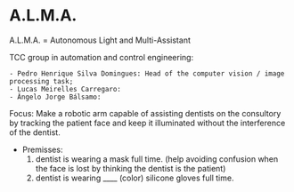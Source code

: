 # A.L.M.A.

A.L.M.A. = Autonomous Light and Multi-Assistant

TCC group in automation and control engineering:

	- Pedro Henrique Silva Domingues: Head of the computer vision / image processing task;
	- Lucas Meirelles Carregaro: 
	- Ângelo Jorge Bálsamo: 

Focus:
	Make a robotic arm capable of assisting dentists on the consultory by tracking the patient face and keep it illuminated without the interference of the dentist.

- Premisses: 
	1. dentist is wearing a mask full time. (help avoiding confusion when the face is lost by thinking the dentist is the patient)
	2. dentist is wearing ____ (color) silicone gloves full time.
